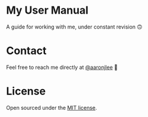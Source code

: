# My User Manual

A guide for working with me, under constant revision 🙃

# Contact

Feel free to reach me directly at [@aaronjlee](https://twitter.com/aaronjlee) 💬

# License

Open sourced under the [MIT license](LICENSE.md).
